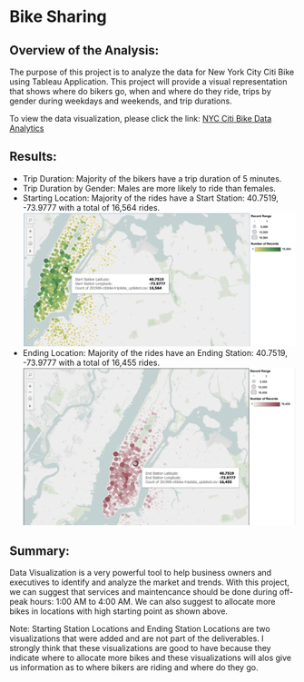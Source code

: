 # Bike Sharing

## Overview of the Analysis:
 
 The purpose of this project is to analyze the data for New York City Citi Bike using Tableau Application. This project will provide a visual representation that shows where do bikers go, when and where do they ride, trips by gender during weekdays and weekends, and trip durations.

To view the data visualization, please click the link: [NYC Citi Bike Data Analytics](https://public.tableau.com/shared/4B2XNTCDX?:display_count=n&:origin=viz_share_link)


## Results:

- Trip Duration: Majority of the bikers have a trip duration of 5 minutes.
- Trip Duration by Gender: Males are more likely to ride than females.
- Starting Location: Majority of the rides have a Start Station: 40.7519, -73.9777 with a total of 16,564 rides.
![Starting_Station](https://raw.githubusercontent.com/Mishabatoon/bikesharing/main/Images/Starting%20Location.png)
- Ending Location: Majority of the rides have an Ending Station: 40.7519, -73.9777 with a total of 16,455 rides.
![Ending_Station](https://raw.githubusercontent.com/Mishabatoon/bikesharing/main/Images/Ending.png)


## Summary:

Data Visualization is a very powerful tool to help business owners and executives to identify and analyze the market and trends. With this project, we can suggest that services and maintencance should be done during off-peak hours: 1:00 AM to 4:00 AM. We can also suggest to allocate more bikes in locations with high starting point as shown above.

Note: Starting Station Locations and Ending Station Locations are two visualizations that were added and are not part of the deliverables. I strongly think that these visualizations are good to have because they indicate where to allocate more bikes and these visualizations will alos give us information as to where bikers are riding and where do they go.
